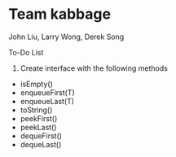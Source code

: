 # Team kabbage
John Liu, Larry Wong, Derek Song

To-Do List
1) Create interface with the following methods
- isEmpty()
- enqueueFirst(T)
- enqueueLast(T)
- toString()
- peekFirst()
- peekLast()
- dequeFirst()
- dequeLast()

